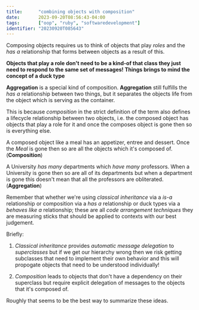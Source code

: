 ```yaml
---
title:      "combining objects with composition"
date:       2023-09-20T08:56:43-04:00
tags:       ["oop", "ruby", "softwaredevelopment"]
identifier: "20230920T085643"
---
```


Composing objects requires us to think of objects that play *roles*
and the *has a* relationship that forms between objects as a result of
this.

**Objects that play a role don't need to be a kind-of that class they
just need to respond to the same set of messages! Things brings to
mind the concept of a duck type**

**Aggregation** is a special kind of composition. **Aggregation**
still fulfills the *has a* relationship between two things, but it
separates the objects life from the object which is serving as the
container.

This is because *composition* in the strict definition of the term
also defines a lifecycle relationship between two objects, i.e. the
composed object has objects that play a role for it and once the
composes object is gone then so is everything else.

A composed object like a meal has an appetizer, entree and dessert.
Once the *Meal* is gone then so are all the objects which it's
composed of. (**Composition**)

A University *has many* departments which *have many* professors. When
a University is gone then so are all of its departments but when a
department is gone this doesn't mean that all the professors are
obliterated. (**Aggregation**)

Remember that whether we're using *classical inheritance* via a *is-a*
relationship or composition via a *has a* relationship or duck types
via a *behaves like a* relationship; these are all *code arrangement
techniques* they are measuring sticks that should be applied to
contexts with our best judgement.

Briefly:

1. *Classical inheritance* provides *automatic message delegation* to
   *superclasses* but if we get our hierarchy wrong then we risk
   getting subclasses that need to implement their own behavior and
   this will propogate objects that need to be understood
   individually!

2. *Composition* leads to objects that don't have a dependency on
   their superclass but require explicit delegation of messages to the
   objects that it's composed of.
   
Roughly that seems to be the best way to summarize these ideas.
